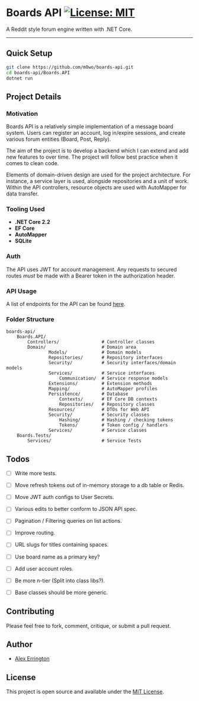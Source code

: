 
# Boards API [![License: MIT](https://img.shields.io/badge/License-MIT-yellow.svg)](https://opensource.org/licenses/MIT) 
A Reddit style forum engine written with .NET Core.

---

## Quick Setup

```bash
git clone https://github.com/m0wo/boards-api.git
cd boards-api/Boards.API
dotnet run
```

## Project Details

### Motivation

Boards API is a relatively simple implementation of a message board system. Users can register an account, log in/expire sessions, and create various forum entities (Board, Post, Reply).

The aim of the project is to develop a backend which I can extend and add new features to over time. The project will follow best practice when it comes to clean code. 

Elements of domain-driven design are used for the project architecture. For instance, a service layer is used, alongside repositories and a unit of work. Within the API controllers, resource objects are used with AutoMapper for data transfer.

### Tooling Used

- **.NET Core 2.2**
- **EF Core**
- **AutoMapper**
- **SQLite**

### Auth

The API uses JWT for account management. Any requests to secured routes *must* be made with a Bearer token in the authorization header.

### API Usage

A list of endpoints for the API can be found [here](ENDPOINTS.md).

### Folder Structure

```
boards-api/
    Boards.API/
        Controllers/                # Controller classes
        Domain/                     # Domain area
                Models/             # Domain models
                Repositories/       # Repository interfaces
                Security/           # Security interfaces/domain models
                Services/           # Service interfaces
                    Communication/  # Service response models
                Extensions/         # Extension methods
                Mapping/            # AutoMapper profiles
                Persistence/        # Database
                    Contexts/       # EF Core DB contexts
                    Repositories/   # Repository classes
                Resources/          # DTOs for Web API
                Security/           # Security classes
                    Hashing/        # Hashing / checking tokens
                    Tokens/         # Token config / handlers
                Services/           # Service classes
    Boards.Tests/
        Services/                   # Service Tests
```

## Todos

- [ ] Write more tests.
- [ ] Move refresh tokens out of in-memory storage to a db table or Redis.
- [ ] Move JWT auth configs to User Secrets.
- [ ] Various edits to better conform to JSON API spec.
- [ ] Pagination / Filtering queries on list actions.
- [ ] Improve routing.
- [ ] URL slugs for titles containing spaces.
- [ ] Use board name as a primary key?
- [ ] Add user account roles.
- [ ] Be more n-tier (Split into class libs?).
- [ ] Base classes should be more generic.


## Contributing

Please feel free to fork, comment, critique, or submit a pull request.

## Author

- [Alex Errington](https://www.errington.tech)

## License

This project is open source and available under the [MIT License](LICENSE).
